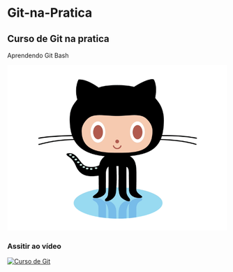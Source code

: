 # Git-na-Pratica
## Curso de Git na pratica
Aprendendo Git Bash

![GitHub animado](https://github.com/LucieneRJ/Git-na-Pratica/blob/tabela-de-preco/github.gif)
### Assitir ao vídeo

[![Curso de Git](https://image.youtube.com/watch?v=T70t3mDiwvg&list=RDCMUCySbdH4Tt_l5W4gQJrNqm-Q&index=9)](https://www.youtube.com/watch?v=T70t3mDiwvg&list=RDCMUCySbdH4Tt_l5W4gQJrNqm-Q&index=9)


